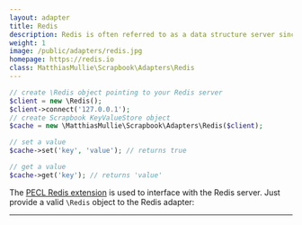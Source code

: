 ```yaml
---
layout: adapter
title: Redis
description: Redis is often referred to as a data structure server since keys can contain strings, hashes, lists, sets, sorted sets, bitmaps and hyperloglogs.
weight: 1
image: /public/adapters/redis.jpg
homepage: https://redis.io
class: MatthiasMullie\Scrapbook\Adapters\Redis
---
```


```php
// create \Redis object pointing to your Redis server
$client = new \Redis();
$client->connect('127.0.0.1');
// create Scrapbook KeyValueStore object
$cache = new \MatthiasMullie\Scrapbook\Adapters\Redis($client);

// set a value
$cache->set('key', 'value'); // returns true

// get a value
$cache->get('key'); // returns 'value'
```

The [PECL Redis extension](https://pecl.php.net/package/redis) is used to
interface with the Redis server. Just provide a valid `\Redis` object to the
Redis adapter:

<hr class="sep20">
